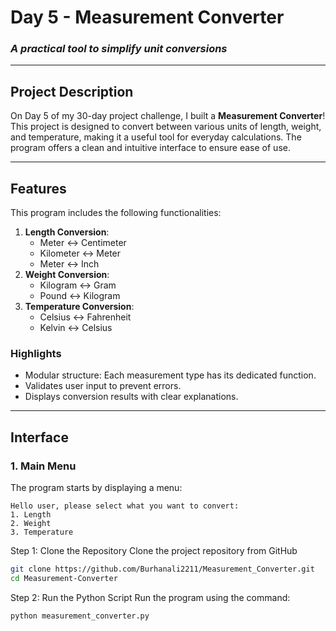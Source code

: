 # **Day 5 - Measurement Converter**
### *A practical tool to simplify unit conversions*

---

## **Project Description**
On Day 5 of my 30-day project challenge, I built a **Measurement Converter**! This project is designed to convert between various units of length, weight, and temperature, making it a useful tool for everyday calculations. The program offers a clean and intuitive interface to ensure ease of use.

---

## **Features**
This program includes the following functionalities:  
1. **Length Conversion**:  
   - Meter ↔ Centimeter  
   - Kilometer ↔ Meter  
   - Meter ↔ Inch  
2. **Weight Conversion**:  
   - Kilogram ↔ Gram  
   - Pound ↔ Kilogram  
3. **Temperature Conversion**:  
   - Celsius ↔ Fahrenheit  
   - Kelvin ↔ Celsius  

### **Highlights**
- Modular structure: Each measurement type has its dedicated function.  
- Validates user input to prevent errors.  
- Displays conversion results with clear explanations.

---

## **Interface**
### **1. Main Menu**
The program starts by displaying a menu:
```text
Hello user, please select what you want to convert:  
1. Length  
2. Weight  
3. Temperature
```

Step 1: Clone the Repository
  Clone the project repository from GitHub
  ```bash
git clone https://github.com/Burhanali2211/Measurement_Converter.git
cd Measurement-Converter
```

Step 2: Run the Python Script
Run the program using the command:
```bash
python measurement_converter.py
